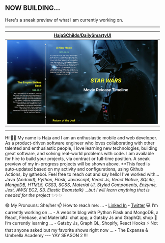 ## NOW BUILDING...

Here's a sneak preview of what I am currently working on.

---

| [HajaSChilds/DailySmartyUI](https://github.com/HajaSChilds/DailySmartyUI) |
| :-: |
| <a href="https://github.com/HajaSChilds/DailySmartyUI"><img src="https://github.com/HajaSChilds/HajaSChilds/raw/master/DISPLAY.jpg" alt="HajaSChilds/DailySmartyUI" title="HajaSChilds/DailySmartyUI" width="NaN" height="NaN"></a> |



---

Hi!👋🏽  My name is Haja and I am an enthusiastic mobile and web developer. As a product-driven software engineer who loves collaborating with other talented and enthusiastic people, I love learning new technologies, building great software, and solving real-world problems with code. I am available for hire to build your projects, via contract or full-time position. A sneak preview of my in-progress projects will be shown above. **This feed is auto-updated based on my activity and configurations, using Github Actions, by @theboi.  Feel free to reach out and say hello!
I've worked with... *Java (Android), Python, Flask, Javascript, React Js, React Native, SQLite, MongoDB, HTML5, CSS3, SCSS, Material UI, Styled Components, Enzyme, Jest, AWS( EC2, S3, Elastic Beanstalk) ...but I will learn anything that is needed for the project* ✨✨✨

😄 My Pronouns: She/her
📫 How to reach me: ... - [Linked In](https://www.linkedin.com/in/haja-childs-dev-md/) - [Twitter](https://twitter.com/tech_natural)
💻 I’m currently working on ... - A website blog with Python Flask and MongoDB, a React, Firebase, and MaterialUI chat app, a Gatsby Js and GraphQL shop
🌱 I’m currently learning ... - Gatsby Js, Graph QL, Shopify, React Hooks
⚡ Not that anyone asked but my favorite shows right now ... - The Expanse  &  Umbrella Academy --- YAY SEASON 2 !!!